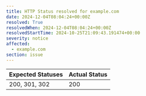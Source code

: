 ```yaml
---
title: HTTP Status resolved for example.com
date: 2024-12-04T08:04:24+00:00Z
resolved: True
resolvedWhen: 2024-12-04T08:04:24+00:00Z
resolvedStartTime: 2024-10-25T21:09:43.191474+00:00
severity: notice
affected:
  - example.com
section: issue
---
```


| Expected Statuses | Actual Status  |
|-------------------|----------------|
| 200, 301, 302 | 200 |
